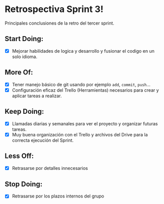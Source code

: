 # Retrospectiva Sprint 3!
Principales conclusiones de la retro del tercer sprint.
## Start Doing:
- [x] Mejorar habilidades de logica y desarrollo y fusionar el codigo en un solo idioma.
 ## More Of:
- [x] Tener manejo básico de git usando por ejemplo `add`, `commit`, `push`...
- [x] Configuración eficaz del Trello (Herramientas) necesarios para crear y aplicar tareas a realizar.
 ## Keep Doing:
- [x] Llamadas diarias y semanales para ver el proyecto y organizar futuras tareas.
- [x] Muy buena organización con el Trello y archivos del Drive para la correcta ejecución del Sprint. 
 ## Less Off:
- [x] Retrasarse por detalles innecesarios
 ## Stop Doing:
- [x] Retrasarse por los plazos internos del grupo